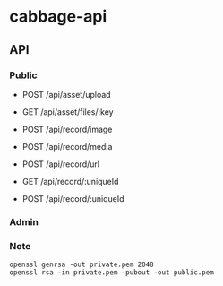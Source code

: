 # cabbage-api

## API

### Public

- POST /api/asset/upload

- GET /api/asset/files/:key

- POST /api/record/image

- POST /api/record/media

- POST /api/record/url

- GET /api/record/:uniqueId

- POST /api/record/:uniqueId

### Admin

### Note

```
openssl genrsa -out private.pem 2048
openssl rsa -in private.pem -pubout -out public.pem
```
